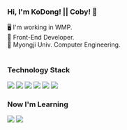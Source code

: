 ### Hi, I'm KoDong! || Coby! 👋

🖥  I'm working in WMP. <br />
🌱  Front-End Developer. <br />
🔭  Myongji Univ. Computer Engineering. <br /><br />

### Technology Stack <br />
<div>
<img src="https://shields.io/badge/Javascript-F7DF1E?logo=JavaScript&logoColor=black" />
<img src="https://img.shields.io/badge/Vue.js-35495E?logo=vuedotjs&logoColor=4FC08D" />
<img src="https://shields.io/badge/React-3498DB?logo=react&logoColor=white" />
<img src="https://shields.io/badge/Redux-593D88?logo=redux&logoColor=white" />
<img src="https://shields.io/badge/TypeScript-3178C6?logo=TypeScript&logoColor=FFF" />
<img src="https://shields.io/badge/Java-ED8B00?logo=java&logoColor=white" />

</div>

### Now I'm Learning <br />
<div>
<img src="https://img.shields.io/badge/Spring-6DB33F?logo=spring&logoColor=white" />
<img src="https://img.shields.io/badge/Kotlin-7F52FF?logo=Kotlin&logoColor=white" />
